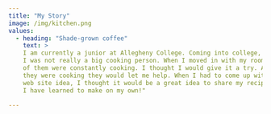 ```yaml
---
title: "My Story"
image: /img/kitchen.png
values:
  - heading: "Shade-grown coffee"
    text: >
    I am currently a junior at Allegheny College. Coming into college,
    I was not really a big cooking person. When I moved in with my roommates, two
    of them were constantly cooking. I thought I would give it a try. Anytime
    they were cooking they would let me help. When I had to come up with a
    web site idea, I thought it would be a great idea to share my recipes that
    I have learned to make on my own!"

---
```

